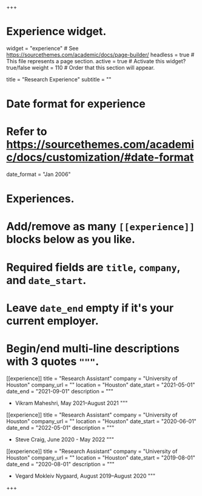 +++
# Experience widget.
widget = "experience"  # See https://sourcethemes.com/academic/docs/page-builder/
headless = true  # This file represents a page section.
active = true  # Activate this widget? true/false
weight = 110  # Order that this section will appear.

title = "Research Experience"
subtitle = ""

# Date format for experience
#   Refer to https://sourcethemes.com/academic/docs/customization/#date-format
date_format = "Jan 2006"

# Experiences.
#   Add/remove as many `[[experience]]` blocks below as you like.
#   Required fields are `title`, `company`, and `date_start`.
#   Leave `date_end` empty if it's your current employer.
#   Begin/end multi-line descriptions with 3 quotes `"""`.
[[experience]]
  title = "Research Assistant"
  company = "University of Houston"
  company_url = ""
  location = "Houston"
  date_start = "2021-05-01"
  date_end = "2021-09-01"
  description = """
  - Vikram Maheshri, May 2021–August 2021
  """

[[experience]]
  title = "Research Assistant"
  company = "University of Houston"
  company_url = ""
  location = "Houston"
  date_start = "2020-06-01"
  date_end = "2022-05-01"
  description = """
  - Steve Craig, June 2020 - May 2022
  """
  
  [[experience]]
  title = "Research Assistant"
  company = "University of Houston"
  company_url = ""
  location = "Houston"
  date_start = "2019-08-01"
  date_end = "2020-08-01"
  description = """
  - Vegard Mokleiv Nygaard, August 2019–August 2020
  """

+++
